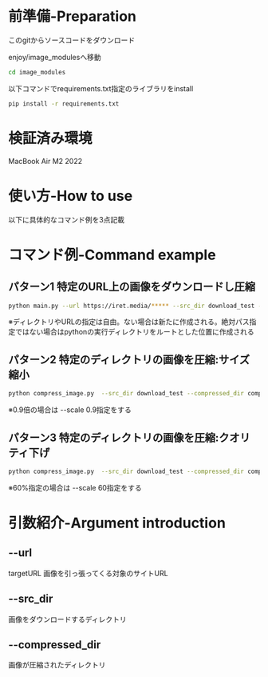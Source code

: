 # 前準備-Preparation
このgitからソースコードをダウンロード

enjoy/image_modulesへ移動
```bash
cd image_modules
```

以下コマンドでrequirements.txt指定のライブラリをinstall
```bash
pip install -r requirements.txt
```

# 検証済み環境
MacBook Air M2 2022

# 使い方-How to use
以下に具体的なコマンド例を3点記載


# コマンド例-Command example
## パターン1 特定のURL上の画像をダウンロードし圧縮
```bash
python main.py --url https://iret.media/***** --src_dir download_test --compressed_dir compress_test 
```
※ディレクトリやURLの指定は自由。ない場合は新たに作成される。絶対パス指定ではない場合はpythonの実行ディレクトリをルートとした位置に作成される


## パターン2 特定のディレクトリの画像を圧縮:サイズ縮小
```bash
python compress_image.py  --src_dir download_test --compressed_dir compresse_test --resize True --scale 0.7
```
※0.9倍の場合は --scale 0.9指定をする

## パターン3 特定のディレクトリの画像を圧縮:クオリティ下げ
```bash
python compress_image.py  --src_dir download_test --compressed_dir compress_test --requality True --quality 80
```
※60%指定の場合は --scale 60指定をする

# 引数紹介-Argument introduction
## --url 
targetURL
画像を引っ張ってくる対象のサイトURL

## --src_dir 
画像をダウンロードするディレクトリ

## --compressed_dir
画像が圧縮されたディレクトリ
